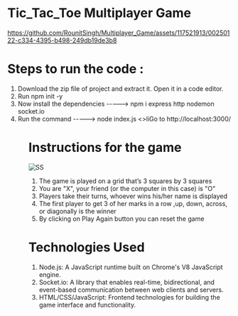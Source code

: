 # Tic_Tac_Toe Multiplayer Game

https://github.com/RounitSingh/Multiplayer_Game/assets/117521913/00250122-c334-4395-b498-249db19de3b8


 # Steps to run the code :
  <ol>
     <li>Download the zip file of project and extract it. Open it in a code editor.
     <li>Run npm init -y
     <li>Now install the dependencies -----> npm i express http nodemon socket.io
     <li>Run the command -----> node index.js
     <>liGo to http://localhost:3000/
  <ol>
 
# Instructions for the game
![SS ](https://github.com/RounitSingh/Multiplayer_Game/assets/117521913/6e3fc8c2-081c-4f1b-9119-acfdf470e989)


<ol>
  <li>The game is played on a grid that’s 3 squares by 3 squares</li>
  <li>You are "X", your friend (or the computer in this case) is "O"</li>
  <li>Players take their turns, whoever wins his/her name is displayed</li>
  <li>The first player to get 3 of her marks in a row ,up, down, across, or diagonally is the winner</li>
  <li>By clicking on Play Again button you can reset the game </li>
</ol>


# Technologies Used
<ol>
  <li>Node.js: A JavaScript runtime built on Chrome's V8 JavaScript engine.
  <li>Socket.io: A library that enables real-time, bidirectional, and event-based communication between web clients and servers.
  <li>HTML/CSS/JavaScript: Frontend technologies for building the game interface and functionality.
<ol>
